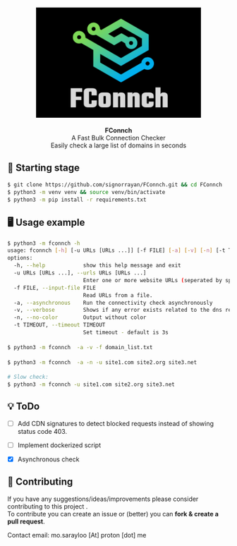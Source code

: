 <h3 align="center"><img src="media/logo.png" alt="logo" height="250px"></h3>

<p align="center">
    <b>FConnch</b><br>
    A Fast Bulk Connection Checker
    <br>Easily check a large list of domains in seconds
    <br>
</p>

## :blue_book: Starting stage
```bash
$ git clone https://github.com/signorrayan/FConnch.git && cd FConnch
$ python3 -m venv venv && source venv/bin/activate
$ python3 -m pip install -r requirements.txt
```

## :desktop_computer: Usage example
```bash
$ python3 -m fconnch -h
usage: fconnch [-h] [-u URLs [URLs ...]] [-f FILE] [-a] [-v] [-n] [-t TIMEOUT]
options:
  -h, --help            show this help message and exit
  -u URLs [URLs ...], --urls URLs [URLs ...]
                        Enter one or more website URLs (seperated by space).
  -f FILE, --input-file FILE
                        Read URLs from a file.
  -a, --asynchronous    Run the connectivity check asynchronously
  -v, --verbose         Shows if any error exists related to the dns resolve
  -n, --no-color        Output without color
  -t TIMEOUT, --timeout TIMEOUT
                        Set timeout - default is 3s

$ python3 -m fconnch  -a -v -f domain_list.txt

$ python3 -m fconnch  -a -n -u site1.com site2.org site3.net

# Slow check:
$ python3 -m fconnch -u site1.com site2.org site3.net
```


## :bulb: ToDo
- [ ] Add CDN signatures to detect blocked requests instead of showing status code 403.
- [ ] Implement dockerized script
- [x] Asynchronous check


## :trident: Contributing
If you have any suggestions/ideas/improvements please consider contributing to this project .\
To contribute you can create an issue or (better) you can **fork & create a pull request**.

Contact email: mo.sarayloo [At] proton [dot] me